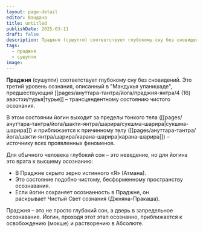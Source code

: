 ```yaml
---
layout: page-detail
editor: Вандана
title: untitled
publishDate: 2025-03-11
draft: false
description: Праджня (сушупти) соответствует глубокому сну без сновидений. Это третий уровень сознания, описанный в "Мандукья упанишаде", предшествующий турье – трансцендентному состоянию чистого осознания.
tags:
  - праджня
  - сушупти
image:
---
```

**Праджня** (сушупти) соответствует глубокому сну без сновидений. Это третий уровень сознания, описанный в "Мандукья упанишаде", предшествующий [[pages/ануттара-тантра/йога/праджня-янтра/4 (16) авастхи/турья|турье]] – трансцендентному состоянию чистого осознания.

В этом состоянии йогин выходит за пределы тонкого тела ([[pages/ануттара-тантра/йога/шакти-янтра/шарира/сукшма-шарира|сукшма-шарира]]) и приближается к причинному телу ([[pages/ануттара-тантра/йога/шакти-янтра/шарира/карана-шарира|карана-шарира]]) – источнику всех проявленных феноменов.

Для обычного человека глубокий сон – это неведение, но для йогина это врата к высшему осознанию:

- В Праджне скрыто зерно истинного «Я» (Атмана).
- Это состояние подобно чистому, бесформенному пространству осознавания.
- Если йогин сохраняет осознанность в Праджне, он раскрывает Чистый Свет сознания (Джняна-Пракаша).

Праджня – это не просто глубокий сон, а дверь в запредельное осознавание. Йогин, проходя этот этап осознанно, приближается к освобождению (мокше) и растворению в Абсолюте.